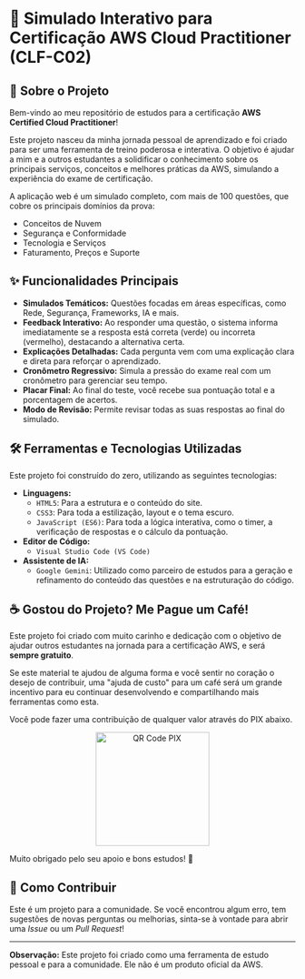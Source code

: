 # 🚀 Simulado Interativo para Certificação AWS Cloud Practitioner (CLF-C02)

## 🎯 Sobre o Projeto

Bem-vindo ao meu repositório de estudos para a certificação **AWS Certified Cloud Practitioner**!

Este projeto nasceu da minha jornada pessoal de aprendizado e foi criado para ser uma ferramenta de treino poderosa e interativa. O objetivo é ajudar a mim e a outros estudantes a solidificar o conhecimento sobre os principais serviços, conceitos e melhores práticas da AWS, simulando a experiência do exame de certificação.

A aplicação web é um simulado completo, com mais de 100 questões, que cobre os principais domínios da prova:
* Conceitos de Nuvem
* Segurança e Conformidade
* Tecnologia e Serviços
* Faturamento, Preços e Suporte

## ✨ Funcionalidades Principais

* **Simulados Temáticos:** Questões focadas em áreas específicas, como Rede, Segurança, Frameworks, IA e mais.
* **Feedback Interativo:** Ao responder uma questão, o sistema informa imediatamente se a resposta está correta (verde) ou incorreta (vermelho), destacando a alternativa certa.
* **Explicações Detalhadas:** Cada pergunta vem com uma explicação clara e direta para reforçar o aprendizado.
* **Cronômetro Regressivo:** Simula a pressão do exame real com um cronômetro para gerenciar seu tempo.
* **Placar Final:** Ao final do teste, você recebe sua pontuação total e a porcentagem de acertos.
* **Modo de Revisão:** Permite revisar todas as suas respostas ao final do simulado.

## 🛠️ Ferramentas e Tecnologias Utilizadas

Este projeto foi construído do zero, utilizando as seguintes tecnologias:

* **Linguagens:**
    * `HTML5`: Para a estrutura e o conteúdo do site.
    * `CSS3`: Para toda a estilização, layout e o tema escuro.
    * `JavaScript (ES6)`: Para toda a lógica interativa, como o timer, a verificação de respostas e o cálculo da pontuação.
* **Editor de Código:**
    * `Visual Studio Code (VS Code)`
* **Assistente de IA:**
    * `Google Gemini`: Utilizado como parceiro de estudos para a geração e refinamento do conteúdo das questões e na estruturação do código.

## ☕ Gostou do Projeto? Me Pague um Café!

Este projeto foi criado com muito carinho e dedicação com o objetivo de ajudar outros estudantes na jornada para a certificação AWS, e será **sempre gratuito**.

Se este material te ajudou de alguma forma e você sentir no coração o desejo de contribuir, uma "ajuda de custo" para um café será um grande incentivo para eu continuar desenvolvendo e compartilhando mais ferramentas como esta.

Você pode fazer uma contribuição de qualquer valor através do PIX abaixo.

<p align="center">
  <img src="C:\Users\grego\Desktop\simulados aws\AWS-simulado" alt="QR Code PIX" width="200"/>
</p>

Muito obrigado pelo seu apoio e bons estudos! 🚀

## 🌟 Como Contribuir

Este é um projeto para a comunidade. Se você encontrou algum erro, tem sugestões de novas perguntas ou melhorias, sinta-se à vontade para abrir uma *Issue* ou um *Pull Request*!

---
**Observação:** Este projeto foi criado como uma ferramenta de estudo pessoal e para a comunidade. Ele não é um produto oficial da AWS.

